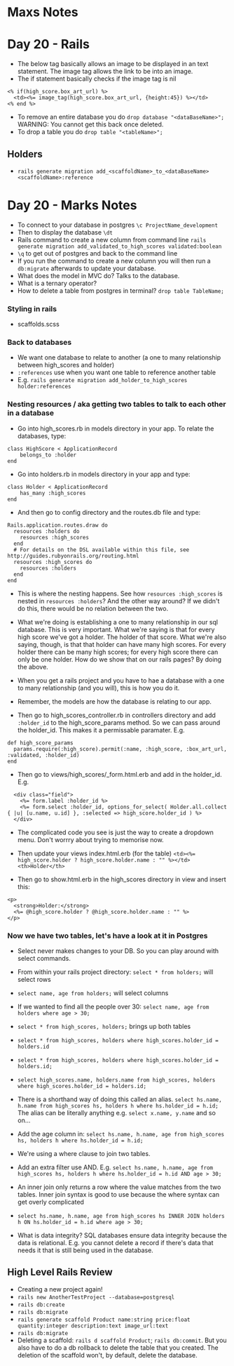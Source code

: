 # Maxs Notes
# Day 20 - Rails

- The below tag basically allows an image to be displayed in an text statement. The image tag allows the link to be into an image. 
- The if statement basically checks if the image tag is nil 
```
<% if(high_score.box_art_url) %>
  <td><%= image_tag(high_score.box_art_url, {height:45}) %></td>
<% end %>
```
- To remove an entire database you do `drop database "<dataBaseName>";` WARNING: You cannot get this back once deleted. 
- To drop a table you do `drop table "<tableName>";`

## Holders
- `rails generate migration add_<scaffoldName>_to_<dataBaseName> <scaffoldName>:reference`


# Day 20 - Marks Notes
- To connect to your database in postgres `\c ProjectName_development`
- Then to display the database `\dt`
- Rails command to create a new column from command line `rails generate migration add_validated_to_high_scores validated:boolean`
- `\q` to get out of postgres and back to the command line
- If you run the command to create a new column you will then run a `db:migrate` afterwards to update your database.
- What does the model in MVC do? Talks to the database.
- What is a ternary operator? 
- How to delete a table from postgres in terminal? `drop table TableName;`


### Styling in rails

- scaffolds.scss 

### Back to databases

- We want one database to relate to another (a one to many relationship between high_scores and holder)
- `:references` use when you want one table to reference another table
- E.g. `rails generate migration add_holder_to_high_scores holder:references`

### Nesting resources / aka getting two tables to talk to each other in a database

- Go into high_scores.rb in models directory in your app. To relate the databases, type:
```
class HighScore < ApplicationRecord
	belongs_to :holder
end
```

- Go into holders.rb in models directory in your app and type:
```
class Holder < ApplicationRecord
	has_many :high_scores
end
```

- And then go to config directory and the routes.db file and type:

```
Rails.application.routes.draw do
  resources :holders do
    resources :high_scores
  end
  # For details on the DSL available within this file, see http://guides.rubyonrails.org/routing.html
  resources :high_scores do
    resources :holders
  end 
end
```
- This is where the nesting happens. See how `resources :high_scores` is nested in `resources :holders`? And the other way around? If we didn't do this, there would be no relation between the two.

- What we're doing is establishing a one to many relationship in our sql database. This is very important. What we're saying is that for every high score we've got a holder. The holder of that score. What we're also saying, though, is that that holder can have many high scores. For every holder there can be many high scores; for every high score there can only be one holder. How do we show that on our rails pages? By doing the above. 

- When you get a rails project and you have to hae a database with a one to many relationship (and you will), this is how you do it.

- Remember, the models are how the database is relating to our app.

- Then go to high_scores_controller.rb in controllers directory and add `:holder_id` to the high_score_params method. So we can pass around the holder_id. This makes it a permissable paramater. E.g. 

```
def high_score_params
  params.require(:high_score).permit(:name, :high_score, :box_art_url, :validated, :holder_id)
end
```

- Then go to views/high_scores/_form.html.erb and add in the holder_id. E.g.
```
  <div class="field">
    <%= form.label :holder_id %>
    <%= form.select :holder_id, options_for_select( Holder.all.collect { |u| [u.name, u.id] }, :selected => high_score.holder_id ) %>
  </div>
```
- The complicated code you see is just the way to create a dropdown menu. Don't worrry about trying to memorise now.


- Then update your views index.html.erb (for the table)
`<td><%= high_score.holder ? high_score.holder.name : "" %></td>`
`<th>Holder</th>`

- Then go to show.html.erb in the high_scores directory in view and insert this:

```
<p>
  <strong>Holder:</strong>
  <%= @high_score.holder ? @high_score.holder.name : "" %>
</p>
```


### Now we have two tables, let's have a look at it in Postgres

- Select never makes changes to your DB. So you can play around with select commands.
- From within your rails project directory: `select * from holders;`  will select rows
- `select name, age from holders;` will select columns
- If we wanted to find all the people over 30: `select name, age from holders where age > 30;`

- `select * from high_scores, holders;` brings up both tables
- `select * from high_scores, holders where high_scores.holder_id = holders.id`
- `select * from high_scores, holders where high_scores.holder_id = holders.id;`
- `select high_scores.name, holders.name from high_scores, holders where high_scores.holder_id = holders.id;`

- There is a shorthand way of doing this called an alias. `select hs.name, h.name from high_scores hs, holders h where hs.holder_id = h.id;` The alias can be literally anything e.g. `select x.name, y.name` and so on...

- Add the age column in: `select hs.name, h.name, age from high_scores hs, holders h where hs.holder_id = h.id;`
- We're using a where clause to join two tables.
- Add an extra filter use AND. E.g. `select hs.name, h.name, age from high_scores hs, holders h where hs.holder_id = h.id AND age > 30;`

- An inner join only returns a row where the value matches from the two tables. Inner join syntax is good to use because the where syntax can get overly complicated
- `select hs.name, h.name, age from high_scores hs INNER JOIN holders h ON hs.holder_id = h.id where age > 30;`

- What is data integrity? SQL databases ensure data integrity because the data is relational. E.g. you cannot delete a record if there's data that needs it that is still being used in the database.


## High Level Rails Review

- Creating a new project again! 
- `rails new AnotherTestProject --database=postgresql`
- `rails db:create`
- `rails db:migrate`
- `rails generate scaffold Product name:string price:float quantity:integer description:text image_url:text`
- `rails db:migrate`
- Deleting a scaffold: `rails d scaffold Product`; `rails db:commit`. But you also have to do a db rollback to delete the table that you created. The deletion of the scaffold won't, by default, delete the database.